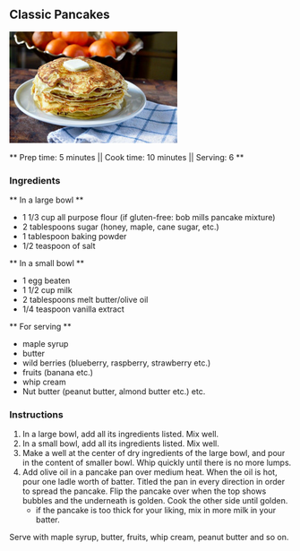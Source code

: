 ## Classic Pancakes

![Picture](../img/pancake.jpg)

** Prep time: 5 minutes || Cook time: 10 minutes || Serving: 6 **

### Ingredients

** In a large bowl **

- 1 1/3 cup all purpose flour (if gluten-free: bob mills pancake mixture)
- 2 tablespoons sugar (honey, maple, cane sugar, etc.)
- 1 tablespoon baking powder
- 1/2 teaspoon of salt

** In a small bowl **

- 1 egg beaten
- 1 1/2 cup milk
- 2 tablespoons melt butter/olive oil
- 1/4 teaspoon vanilla extract

** For serving **

- maple syrup
- butter
- wild berries (blueberry, raspberry, strawberry etc.) 
- fruits (banana etc.)
- whip cream
- Nut butter (peanut butter, almond butter etc.)
etc.

### Instructions

1. In a large bowl, add all its ingredients listed. Mix well.
2. In a small bowl, add all its ingredients listed. Mix well.
3. Make a well at the center of dry ingredients of the large bowl, and pour in the content of smaller bowl. Whip quickly until there is no more lumps. 
4. Add olive oil in a pancake pan over medium heat. When the oil is hot, pour one ladle worth of batter. Titled the pan in every direction in order to spread the pancake. Flip the pancake over when the top shows bubbles and the underneath is golden. Cook the other side until golden. 
	- if the pancake is too thick for your liking, mix in more milk in your batter. 

Serve with maple syrup, butter, fruits, whip cream, peanut butter and so on. 
